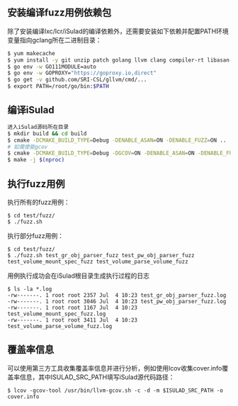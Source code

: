 ## 安装编译fuzz用例依赖包

除了安装编译lxc/lcr/iSulad的编译依赖外，还需要安装如下依赖并配置PATH环境变量指向gclang所在二进制目录：

```bash
$ yum makecache
$ yum install -y git unzip patch golang llvm clang compiler-rt libasan-static libasan
$ go env -w GO111MODULE=auto
$ go env -w GOPROXY="https://goproxy.io,direct"
$ go get -v github.com/SRI-CSL/gllvm/cmd/...
$ export PATH=/root/go/bin:$PATH
```

##  编译iSulad

```bash
进入iSulad源码所在目录
$ mkdir build && cd build
$ cmake -DCMAKE_BUILD_TYPE=Debug -DENABLE_ASAN=ON -DENABLE_FUZZ=ON ..
# 如需使能gcov
$ cmake -DCMAKE_BUILD_TYPE=Debug -DGCOV=ON -DENABLE_ASAN=ON -DENABLE_FUZZ=ON ..
$ make -j $(nproc)
```

##  执行fuzz用例

执行所有的fuzz用例：

```
$ cd test/fuzz/
$ ./fuzz.sh
```

执行部分fuzz用例：

```
$ cd test/fuzz/
$ ./fuzz.sh test_gr_obj_parser_fuzz test_pw_obj_parser_fuzz test_volume_mount_spec_fuzz test_volume_parse_volume_fuzz
```

用例执行成功会在iSulad根目录生成执行过程的日志

```
$ ls -la *.log
-rw-------. 1 root root 2357 Jul  4 10:23 test_gr_obj_parser_fuzz.log
-rw-------. 1 root root 3046 Jul  4 10:23 test_pw_obj_parser_fuzz.log
-rw-------. 1 root root 1167 Jul  4 10:23 test_volume_mount_spec_fuzz.log
-rw-------. 1 root root 3411 Jul  4 10:23 test_volume_parse_volume_fuzz.log
```

##  覆盖率信息

可以使用第三方工具收集覆盖率信息并进行分析，例如使用lcov收集cover.info覆盖率信息，其中ISULAD_SRC_PATH填写iSulad源代码路径：

```
$ lcov -gcov-tool /usr/bin/llvm-gcov.sh -c -d -m $ISULAD_SRC_PATH -o cover.info
```